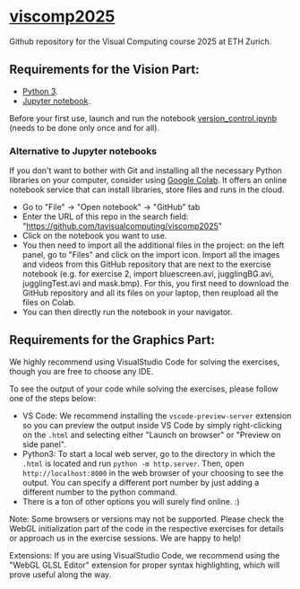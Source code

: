 # [viscomp2025](https://cvg.ethz.ch/lectures/Visual-Computing/)
Github repository for the Visual Computing course 2025 at ETH Zurich.

## Requirements for the Vision Part:
- [Python 3](https://www.python.org/downloads/).
- [Jupyter notebook](https://jupyter.org/install).

Before your first use, launch and run the notebook [version_control.ipynb](https://github.com/tavisualcomputing/viscomp2023/blob/master/version_control.ipynb) (needs to be done only once and for all).

### Alternative to Jupyter notebooks
If you don't want to bother with Git and installing all the necessary Python libraries on your computer, consider using [Google Colab](https://colab.research.google.com/notebooks/intro.ipynb). It offers an online notebook service that can install libraries, store files and runs in the cloud.
- Go to "File" -> "Open notebook" -> "GitHub" tab
- Enter the URL of this repo in the search field: "https://github.com/tavisualcomputing/viscomp2025"
- Click on the notebook you want to use.
- You then need to import all the additional files in the project: on the left panel, go to "Files" and click on the import icon. Import all the images and videos from this GitHub repository that are next to the exercise notebook (e.g. for exercise 2, import bluescreen.avi, jugglingBG.avi, jugglingTest.avi and mask.bmp). For this, you first need to download the GitHub repository and all its files on your laptop, then reupload all the files on Colab.
- You can then directly run the notebook in your navigator.

## Requirements for the Graphics Part:

We highly recommend using VisualStudio Code for solving the exercises, though you are free to choose any IDE. 

To see the output of your code while solving the exercises, please follow one of the steps below:

- VS Code: We recommend installing the `vscode-preview-server` extension so you can preview the output inside VS Code by simply right-clicking on the `.html` and selecting either "Launch on browser" or "Preview on side panel".
- Python3: To start a local web server, go to the directory in which the `.html` is located and run `python -m http.server`. Then, open `http://localhost:8000` in the web browser of your choosing to see the output. You can specify a different port number by just adding a different number to the python command.
- There is a ton of other options you will surely find online. :) 

Note: Some browsers or versions may not be supported. Please check the WebGL initialization part of the code in the respective exercises for details or approach us in the exercise sessions. We are happy to help!

Extensions: If you are using VisualStudio Code, we recommend using the "WebGL GLSL Editor" extension for proper syntax highlighting, which will prove useful along the way.
